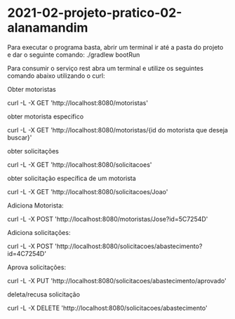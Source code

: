 # 2021-02-projeto-pratico-02-alanamandim

Para executar o programa basta, abrir um terminal ir até a pasta do projeto e dar o seguinte comando: ./gradlew bootRun

Para consumir o serviço rest  abra um terminal e utilize os seguintes comando abaixo utilizando o curl:

Obter motoristas 

curl -L -X GET 'http://localhost:8080/motoristas' 

obter motorista especifico

curl -L -X GET 'http://localhost:8080/motoristas/{id do motorista que deseja buscar}'

obter solicitações

curl -L -X GET 'http://localhost:8080/solicitacoes'
 

obter solicitação específica de um motorista

curl -L -X GET 'http://localhost:8080/solicitacoes/Joao'

Adiciona Motorista:

curl -L -X POST 'http://localhost:8080/motoristas/Jose?id=5C7254D'

Adiciona solicitações:

curl -L -X POST 'http://localhost:8080/solicitacoes/abastecimento?id=4C7254D'


Aprova solicitações:

curl -L -X PUT 'http://localhost:8080/solicitacoes/abastecimento/aprovado'


deleta/recusa solicitação

curl -L -X DELETE 'http://localhost:8080/solicitacoes/abastecimento'


